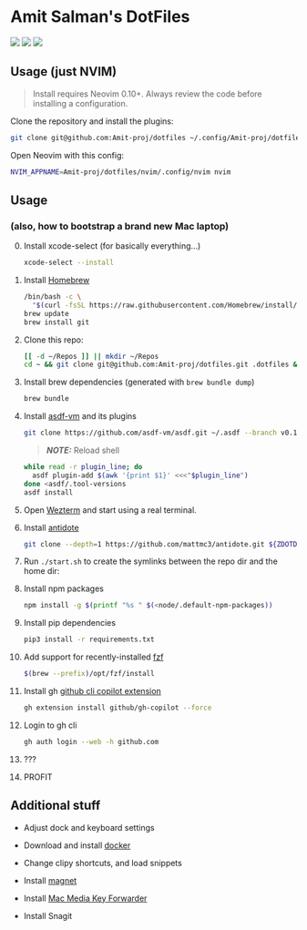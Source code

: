 # Amit Salman's DotFiles

<a href="https://dotfyle.com/Amit-proj/dotfiles-nvim-config-nvim"><img src="https://dotfyle.com/Amit-proj/dotfiles-nvim-config-nvim/badges/plugins?style=flat" /></a>
<a href="https://dotfyle.com/Amit-proj/dotfiles-nvim-config-nvim"><img src="https://dotfyle.com/Amit-proj/dotfiles-nvim-config-nvim/badges/leaderkey?style=flat" /></a>
<a href="https://dotfyle.com/Amit-proj/dotfiles-nvim-config-nvim"><img src="https://dotfyle.com/Amit-proj/dotfiles-nvim-config-nvim/badges/plugin-manager?style=flat" /></a>

## Usage (just NVIM)

 > Install requires Neovim 0.10+. Always review the code before installing a configuration.

Clone the repository and install the plugins:

```sh
git clone git@github.com:Amit-proj/dotfiles ~/.config/Amit-proj/dotfiles
```

Open Neovim with this config:

```sh
NVIM_APPNAME=Amit-proj/dotfiles/nvim/.config/nvim nvim
```

## Usage

### (also, how to bootstrap a brand new Mac laptop)

0. Install xcode-select (for basically everything...)

   ```bash
   xcode-select --install
   ```

1. Install [Homebrew](https://brew.sh/)

   ```bash
   /bin/bash -c \
     "$(curl -fsSL https://raw.githubusercontent.com/Homebrew/install/master/install.sh)"
   brew update
   brew install git
   ```

2. Clone this repo:

   ```bash
   [[ -d ~/Repos ]] || mkdir ~/Repos
   cd ~ && git clone git@github.com:Amit-proj/dotfiles.git .dotfiles && cd .dotfiles
   ```

3. Install brew dependencies (generated with `brew bundle dump`)

   ```bash
   brew bundle
   ```

4. Install [asdf-vm](https://asdf-vm.com/guide/getting-started.html) and its
   plugins

   ```bash
   git clone https://github.com/asdf-vm/asdf.git ~/.asdf --branch v0.13.1
   ```

   > **_NOTE:_** Reload shell

   ```bash
   while read -r plugin_line; do
     asdf plugin-add $(awk '{print $1}' <<<"$plugin_line")
   done <asdf/.tool-versions
   asdf install
   ```

5. Open [Wezterm](https://wezfurlong.org/wezterm/index.html) and start using a real terminal.

6. Install [antidote](https://antidote.sh/)

   ```bash
   git clone --depth=1 https://github.com/mattmc3/antidote.git ${ZDOTDIR:-~}/.antidote
   ```

7. Run `./start.sh` to create the symlinks between the repo dir and the home dir:

8. Install npm packages

   ```bash
   npm install -g $(printf "%s " $(<node/.default-npm-packages))
   ```

9. Install pip dependencies

    ```bash
    pip3 install -r requirements.txt
    ```

10. Add support for recently-installed [fzf](https://github.com/junegunn/fzf)

    ```bash
    $(brew --prefix)/opt/fzf/install
    ```

11. Install gh [github cli copilot extension](https://github.com/github/gh-copilot)

    ```bash
    gh extension install github/gh-copilot --force
    ```

12. Login to gh cli

    ```bash
    gh auth login --web -h github.com
    ```

13. ???

14. PROFIT

## Additional stuff

- Adjust dock and keyboard settings

- Download and install [docker](https://www.docker.com/products/docker-desktop)

- Change clipy shortcuts, and load snippets

- Install [magnet](https://apps.apple.com/us/app/magnet/id441258766?mt=12)

- Install [Mac Media Key Forwarder](https://github.com/milgra/macmediakeyforwarder)

- Install Snagit
